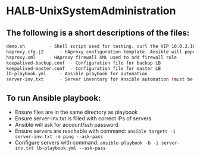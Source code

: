 # HALB-UnixSystemAdministration

## The following is a short descriptions of the files:
```bash
demo.sh 		- Shell script used for testing. curl the VIP 10.0.2.100
haproxy.cfg.j2  	- HAproxy configuration template. Ansible will populate the backend with the webservers
haproxy.xml		- HAproxy firewall XML used to add firewall rule
keepalived-backup.conf 	- Configuration file for backup LB
keepalived-master.conf 	- Configuration file for master LB
lb-playbook.yml		- Ansible playbook for automation
server-inv.txt		- Server inventory for Ansible automation (must be filled with correct IPs)
```

## To run Ansible playbook:
- Ensure files are in the same directory as playbook
- Ensure server-inv.txt is filled with correct IPs of servers
- Ansible will ask for account/ssh password
- Ensure servers are reachable with command: `ansible targets -i server-inv.txt -m ping --ask-pass`
- Configure servers with command: `ansible-playbook -b -i server-inv.txt lb-playbook.yml --ask-pass`
